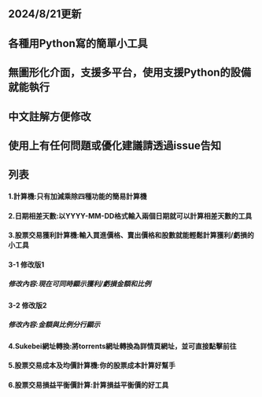 ## 2024/8/21更新
## 各種用Python寫的簡單小工具
## 無圖形化介面，支援多平台，使用支援Python的設備就能執行
## 中文註解方便修改
## 使用上有任何問題或優化建議請透過issue告知

## 列表
#### 1.計算機:只有加減乘除四種功能的簡易計算機
#### 2.日期相差天數:以YYYY-MM-DD格式輸入兩個日期就可以計算相差天數的工具
#### 3.股票交易獲利計算機:輸入買進價格、賣出價格和股數就能輕鬆計算獲利/虧損的小工具
#### 3-1 修改版1
##### 修改內容:現在可同時顯示獲利/虧損金額和比例
#### 3-2 修改版2
##### 修改內容:金額與比例分行顯示
#### 4.Sukebei網址轉換:將torrents網址轉換為詳情頁網址，並可直接點擊前往
#### 5.股票交易成本及均價計算機:你的股票成本計算好幫手
#### 6.股票交易損益平衡價計算:計算損益平衡價的好工具
